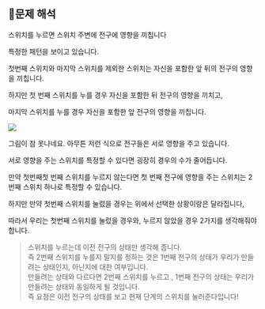 ## 🔎문제 해석

스위치를 누르면 스위치 주변에 전구에 영향을 끼칩니다

특정한 패턴을 보이고 있습니다.

첫번째 스위치와 마지막 스위치를 제외한 스위치는 자신을 포함한 앞 뒤의 전구의 영향을 끼칩니다.

하지만 첫 번째 스위치를 누를 경우 자신을 포함한 뒤 전구의 영향을 끼치고,

마지막 스위치를 누를 경우 자신을 포함한 앞 전구의 영향을 끼칩니다.


![](https://img1.daumcdn.net/thumb/R1280x0/?scode=mtistory2&fname=https%3A%2F%2Fblog.kakaocdn.net%2Fdn%2FdjFFwQ%2Fbtr4wE5XXok%2FopaafzCKwOnEvzBTIFKck0%2Fimg.png)

그림이 참 못나네요. 아무튼 저런 식으로 전구들은 서로 영향을 주고 있습니다.

서로 영향을 주는 스위치를 특정할 수 있다면 굉장히 경우의 수가 줄어듭니다.

만약 첫번째첫 번째 스위치를 누르지 않는다면 첫 번째 전구에 영향을 주는 스위치는 2번째 스위치 하나로 특정할 수 있습니다.

하지만 만약 첫번째 스위치를 눌렀을 경우는 위에서 선택한 상황이랑은 달라집니다,

따라서 우리는 첫번째 스위치를 눌렀을 경우와, 누르지 않았을 경우 2가지를 생각해줘야 합니다.

> 스위치를 누르는데 이전 전구의 상태만 생각해 줍니다.  
> 즉 2번째 스위치를 누를지 말지를 정하는 것은 1번째 전구의 상태가 우리가 만들려는 상태인지, 아닌지에 대한 여부입니다.  
> 만들려는 상태와 다르다면 2번째 스위치를 누르고 , 1번째 전구의 상태는 우리가 만들려는 상태와 동일하게 될 것입니다.  
> 즉 요점은 이전 전구의 상태를 보고 현재 단계의 스위치를 눌러준다입니다!
